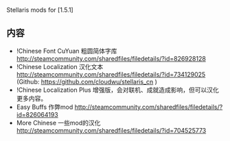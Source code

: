 Stellaris mods for [1.5.1]

## 内容

* !Chinese Font CuYuan 粗圆简体字库 http://steamcommunity.com/sharedfiles/filedetails/?id=826928128
* !Chinese Localization 汉化文本 http://steamcommunity.com/sharedfiles/filedetails/?id=734129025 (Github: https://github.com/cloudwu/stellaris_cn )
* !Chinese Localization Plus 增强版，会对联机、成就造成影响，但可以汉化更多内容。
* Easy Buffs 作弊mod http://steamcommunity.com/sharedfiles/filedetails/?id=826064193
* More Chinese 一些mod的汉化 http://steamcommunity.com/sharedfiles/filedetails/?id=704525773